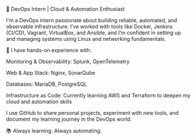 🚀 DevOps Intern | Cloud & Automation Enthusiast

I'm a DevOps intern passionate about building reliable, automated, and observable infrastructure. I’ve worked with tools like Docker, Jenkins (CI/CD), Vagrant, VirtualBox, and Ansible, and I’m confident in setting up and managing systems using Linux and networking fundamentals.

🔧 I have hands-on experience with:

Monitoring & Observability: Splunk, OpenTelemetry

Web & App Stack: Nginx, SonarQube

Databases: MariaDB, PostgreSQL

Infrastructure as Code: Currently learning AWS and Terraform to deepen my cloud and automation skills

I use GitHub to share personal projects, experiment with new tools, and document my learning journey in the DevOps world.

📚 Always learning. Always automating.
